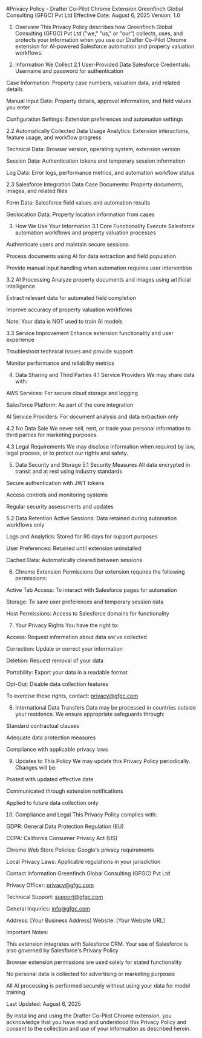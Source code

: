 #Privacy Policy - Drafter Co-Pilot Chrome Extension
Greenfinch Global Consulting (GFGC) Pvt Ltd
Effective Date: August 6, 2025
Version: 1.0

1. Overview
This Privacy Policy describes how Greenfinch Global Consulting (GFGC) Pvt Ltd ("we," "us," or "our") collects, uses, and protects your information when you use our Drafter Co-Pilot Chrome extension for AI-powered Salesforce automation and property valuation workflows.

2. Information We Collect
2.1 User-Provided Data
Salesforce Credentials: Username and password for authentication

Case Information: Property case numbers, valuation data, and related details

Manual Input Data: Property details, approval information, and field values you enter

Configuration Settings: Extension preferences and automation settings

2.2 Automatically Collected Data
Usage Analytics: Extension interactions, feature usage, and workflow progress

Technical Data: Browser version, operating system, extension version

Session Data: Authentication tokens and temporary session information

Log Data: Error logs, performance metrics, and automation workflow status

2.3 Salesforce Integration Data
Case Documents: Property documents, images, and related files

Form Data: Salesforce field values and automation results

Geolocation Data: Property location information from cases

3. How We Use Your Information
3.1 Core Functionality
Execute Salesforce automation workflows and property valuation processes

Authenticate users and maintain secure sessions

Process documents using AI for data extraction and field population

Provide manual input handling when automation requires user intervention

3.2 AI Processing
Analyze property documents and images using artificial intelligence

Extract relevant data for automated field completion

Improve accuracy of property valuation workflows

Note: Your data is NOT used to train AI models

3.3 Service Improvement
Enhance extension functionality and user experience

Troubleshoot technical issues and provide support

Monitor performance and reliability metrics

4. Data Sharing and Third Parties
4.1 Service Providers
We may share data with:

AWS Services: For secure cloud storage and logging

Salesforce Platform: As part of the core integration

AI Service Providers: For document analysis and data extraction only

4.2 No Data Sale
We never sell, rent, or trade your personal information to third parties for marketing purposes.

4.3 Legal Requirements
We may disclose information when required by law, legal process, or to protect our rights and safety.

5. Data Security and Storage
5.1 Security Measures
All data encrypted in transit and at rest using industry standards

Secure authentication with JWT tokens

Access controls and monitoring systems

Regular security assessments and updates

5.2 Data Retention
Active Sessions: Data retained during automation workflows only

Logs and Analytics: Stored for 90 days for support purposes

User Preferences: Retained until extension uninstalled

Cached Data: Automatically cleared between sessions

6. Chrome Extension Permissions
Our extension requires the following permissions:

Active Tab Access: To interact with Salesforce pages for automation

Storage: To save user preferences and temporary session data

Host Permissions: Access to Salesforce domains for functionality

7. Your Privacy Rights
You have the right to:

Access: Request information about data we've collected

Correction: Update or correct your information

Deletion: Request removal of your data

Portability: Export your data in a readable format

Opt-Out: Disable data collection features

To exercise these rights, contact: privacy@gfgc.com

8. International Data Transfers
Data may be processed in countries outside your residence. We ensure appropriate safeguards through:

Standard contractual clauses

Adequate data protection measures

Compliance with applicable privacy laws

9. Updates to This Policy
We may update this Privacy Policy periodically. Changes will be:

Posted with updated effective date

Communicated through extension notifications

Applied to future data collection only

10. Compliance and Legal
This Privacy Policy complies with:

GDPR: General Data Protection Regulation (EU)

CCPA: California Consumer Privacy Act (US)

Chrome Web Store Policies: Google's privacy requirements

Local Privacy Laws: Applicable regulations in your jurisdiction

Contact Information
Greenfinch Global Consulting (GFGC) Pvt Ltd

Privacy Officer: privacy@gfgc.com

Technical Support: support@gfgc.com

General Inquiries: info@gfgc.com

Address: [Your Business Address]
Website: [Your Website URL]

Important Notes:

This extension integrates with Salesforce CRM. Your use of Salesforce is also governed by Salesforce's Privacy Policy

Browser extension permissions are used solely for stated functionality

No personal data is collected for advertising or marketing purposes

All AI processing is performed securely without using your data for model training

Last Updated: August 6, 2025

By installing and using the Drafter Co-Pilot Chrome extension, you acknowledge that you have read and understood this Privacy Policy and consent to the collection and use of your information as described herein.
